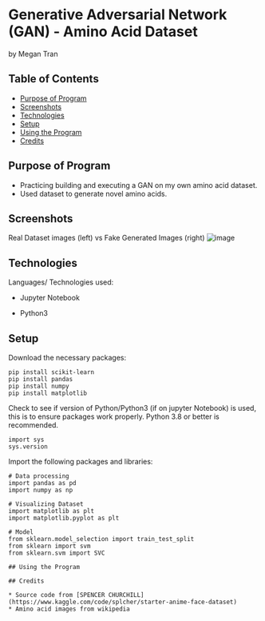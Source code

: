 # Generative Adversarial Network (GAN) - Amino Acid Dataset
by Megan Tran

## Table of Contents
* [Purpose of Program](#Purpose-of-program)
* [Screenshots](#screenshots)
* [Technologies](#technologies)
* [Setup](#setup)
* [Using the Program](#Using-the-Program)
* [Credits](#Credits)

## Purpose of Program

* Practicing building and executing a GAN on my own amino acid dataset.
* Used dataset to generate novel amino acids.

## Screenshots

Real Dataset images (left) vs Fake Generated Images (right)
![image](https://github.com/Sonicdaheghod/GAN_AminoAcids/assets/68253811/8579222e-88e2-49cd-bb8b-6ce607c2a70d)


## Technologies
Languages/ Technologies used:

* Jupyter Notebook

* Python3
  
## Setup

Download the necessary packages:
```
pip install scikit-learn
pip install pandas
pip install numpy
pip install matplotlib
```
Check to see if version of Python/Python3 (if on jupyter Notebook) is used, this is to ensure packages work properly. Python 3.8 or better is recommended.

```
import sys
sys.version
```

Import the following packages and libraries:

```
# Data processing
import pandas as pd
import numpy as np

# Visualizing Dataset
import matplotlib as plt
import matplotlib.pyplot as plt

# Model
from sklearn.model_selection import train_test_split
from sklearn import svm
from sklearn.svm import SVC

## Using the Program

## Credits

* Source code from [SPENCER CHURCHILL](https://www.kaggle.com/code/splcher/starter-anime-face-dataset)
* Amino acid images from wikipedia
